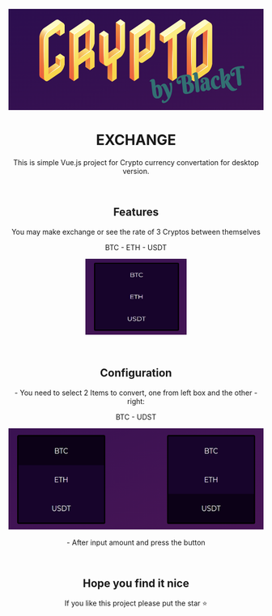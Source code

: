 
<p align="center">
  <img src="header.png" alt="Crypto Box" width="100%" height="200"/>
</p>

<h1 align="center"> EXCHANGE </h1>

<p align="center">This is simple Vue.js project for Crypto currency convertation for desktop version.</p>
<br>
<h2 align="center"> Features </h2>

<p align="center">You may make exchange or see the rate of 3 Cryptos between themselves</p>

<p align="center">BTC - ETH - USDT</p>

<p align="center">
  <img src="CryptoBox.png" alt="Crypto Box" width="200" height="150"/>
</p>
<br>
<h2 align="center"> Configuration </h2>

<p align="center">- You need to select 2 Items to convert, one from left box and the other - right:</p>

<p align="center">BTC - UDST</p>

<p align="center">
  <img src="exchangeGroupe.png" alt="Crypto Box" width="600" height="200"/>
</p>

<p align="center">- After input amount and press the button</p>
<br>
<h2 align="center">  Hope you find it nice </h2>

<p align="center">If you like this project please put the star ⭐</p>



